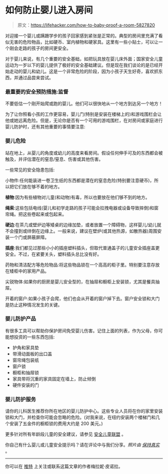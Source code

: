 # 如何防止婴儿进入房间

> 原文：<https://lifehacker.com/how-to-baby-proof-a-room-5827820>

对迎接一个婴儿或蹒跚学步的孩子回家感到紧张是正常的。典型的房间里充满了看似无害的危险物品，比如硬币、室内植物和硬家具。这里有一些小贴士，可以让一个刚会走路的孩子的房间更安全。



对于婴儿来说，有几个重要的安全基础，如把玩具放在婴儿床外面；国家安全儿童运动为一岁以下的婴儿提供了极好的安全基础建议。但是现在我们谈论的是已经开始走动的婴儿和幼儿。这是一个非常危险的阶段，因为小孩子天生好奇，喜欢抓东西，并通过品尝来尝试。

### 最重要的安全预防措施:监督

不要低估一个刚开始爬或跑的婴儿。他们可以很快地从一个地方到达另一个地方！

为了让你照看小孩的工作更容易，婴儿门(特别是安装在楼梯上的)和游戏围栏会让他或她远离危险。但是，无论你是否有一个可用的游戏围栏，在对房间或家庭进行婴儿防护时，还有其他重要的事情要注意:

### 婴儿危险

站在地上，从婴儿的角度或幼儿的高度来看房间。假设任何伸手可及的东西都会被触及，并评估潜在的窒息/窒息、伤害或其他伤害。

一些常见的安全隐患包括:

小物件:任何能装进一卷卫生纸的东西都是潜在的窒息危险(特别要注意硬币)，所以把它们放在够不着的地方。

**植物**:因为有些植物对儿童(和动物)有毒，所以也要放在他们够不到的地方。

**绳索**:这些包括电线(婴儿和初学走路的孩子可能会拉拽电器或设备导致摔倒)和窗帘绳。把这些卷起来或包起来。

**硬边**:在茶几或壁炉边等矮桌的边缘加垫，或者放置一个障碍物，这样婴儿/幼儿就不会撞到或绊倒在边缘上。一般来说，建议在壁炉(或其他热源，如散热器)周围安装一个门或屏蔽屏障。

**插座**:我们都见过那些小小的插座塑料插头，但取代普通盖子的儿童安全插座盖更安全。不过，在紧要关头，塑料插头总比没有好。

药物和清洁配方等危险物品:将这些物品锁在一个高高的柜子里。特别要注意存放在矮柜中的家用产品。

尖锐物体:如果你的厨房是婴儿安全型的，在抽屉和橱柜上安装锁，尤其是餐具抽屉。

开着的窗户:如果小孩子会爬，他们也会从开着的窗户掉下去。窗户安全锁和大门是防止这种情况发生的关键。

### 婴儿防护产品

有很多工具可以帮助你保护房间免受婴儿伤害。记住上面的列表，作为父母，你可能想投资的一些东西包括:

*   护角和家具垫
*   带滑动面板的出口盖
*   窗帘绳包装纸
*   窗户锁
*   橱柜和抽屉锁
*   家具带将沉重的家具固定在墙上，防止倾倒
*   硬件安装的门

### 婴儿防护服务

请你的儿科医生推荐你所在地区的婴儿防护中心。这些专业人员将在你的家里安装锁和大门，并检查你可能会忽略的危险。(对我来说，在纽约安装两个楼梯门和几个安装了五金件的橱柜锁的费用大约是 200 美元。)

更多针对所有年龄段儿童的安全建议，请参见 [安全儿童联盟](http://www.safekids.org/) 。

你自己有什么婴儿或儿童安全提示吗？请在评论中与我们分享。*照片由* [*保持真实*](http://www.flickr.com/photos/fat_tony/2218121432/) 。

* * *

你可以在 [推特](http://twitter.com/melaniepinola) 上关注或联系这篇文章的作者梅拉妮·皮诺拉。